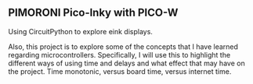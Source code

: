 ##  PIMORONI Pico-Inky with PICO-W

Using CircuitPython to explore eink displays.  

Also, this project is to explore some of the concepts that I have learned regarding microcontrollers.  Specifically, I will use this to highlight the different ways of using time and delays and what effect that may have on the project.  Time monotonic, versus board time, versus internet time.